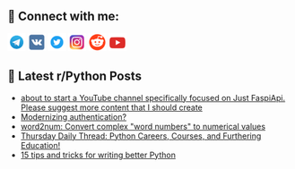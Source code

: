 ## 🔎 Connect with me:
[<img src="https://github.com/bullbesh/bullbesh/blob/main/images/Telegram.png" width="32" height="32" />](https://t.me/bullbesh)
[<img src="https://github.com/bullbesh/bullbesh/blob/main/images/VK.png" width="32" height="32" />](https://vk.com/bullbesh)
[<img src="https://github.com/bullbesh/bullbesh/blob/main/images/Twitter.png" width="32" height="32" />](https://twitter.com/bullbesh1)
[<img src="https://github.com/bullbesh/bullbesh/blob/main/images/Instagram.png" width="32" height="32" />](https://www.instagram.com/bullbesh)
[<img src="https://github.com/bullbesh/bullbesh/blob/main/images/Reddit.png" width="32" height="32" />](https://www.reddit.com/user/bullbesh)
[<img src="https://github.com/bullbesh/bullbesh/blob/main/images/YouTube.png" width="32" height="32" />](https://www.youtube.com/channel/UCtfjRs6uzgq5mfm8S06WTcg)

## 📕 Latest r/Python Posts
<!-- BLOG-POST-LIST:START -->
- [about to start a YouTube channel specifically focused on Just FaspiApi. Please suggest more content that I should create](https://www.reddit.com/r/Python/comments/13ede37/about_to_start_a_youtube_channel_specifically/)
- [Modernizing authentication?](https://www.reddit.com/r/Python/comments/13eacg7/modernizing_authentication/)
- [word2num: Convert complex &quot;word numbers&quot; to numerical values](https://www.reddit.com/r/Python/comments/13e8tzc/word2num_convert_complex_word_numbers_to/)
- [Thursday Daily Thread: Python Careers, Courses, and Furthering Education!](https://www.reddit.com/r/Python/comments/13e7jfp/thursday_daily_thread_python_careers_courses_and/)
- [15 tips and tricks for writing better Python](https://www.reddit.com/r/Python/comments/13e5oxw/15_tips_and_tricks_for_writing_better_python/)
<!-- BLOG-POST-LIST:END -->
